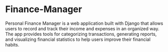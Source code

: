# Finance-Manager
Personal Finance Manager is a web application built with Django that allows users to record and track their income and expenses in an organized way. The app provides tools for categorizing transactions, generating reports, and visualizing financial statistics to help users improve their financial habits.
